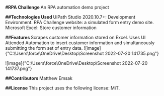 <strong> #RPA Challenge </strong>
An RPA automation demo project

<strong> ##Technologies Used </strong>
UiPath Studio 2020.10.7+: Development Environment.
RPA Challenge website: a simulated form entry demo site.
Microsoft Excel: Store customer information

<strong> ##Features </strong>
Scrapes customer information stored on Excel. Uses UI Attended Automation to insert customer information and simultaneously submitting the form set of entry data.
![image]{"C:\Users\force\OneDrive\Desktop\Screenshot 2022-07-20 141735.png"}

![image]{"C:\Users\force\OneDrive\Desktop\Screenshot 2022-07-20 141737.png"}

<strong> ##Contributors </strong>
Matthew Emsak

<strong> ##License </strong>
This project uses the following license: MiT.
